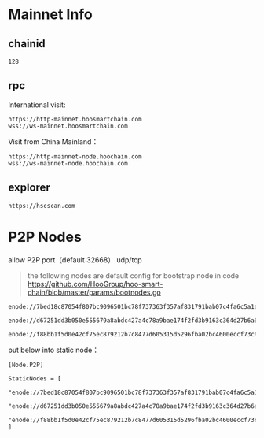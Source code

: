 # Mainnet Info

## chainid
```
128
```
## rpc

International visit:
```
https://http-mainnet.hoosmartchain.com
wss://ws-mainnet.hoosmartchain.com
```

Visit from China Mainland：

```
https://http-mainnet-node.hoochain.com
wss://ws-mainnet-node.hoochain.com
```

## explorer
```
https://hscscan.com
```

# P2P Nodes

allow P2P port（default 32668） udp/tcp

> the following nodes are default config for bootstrap node in code https://github.com/HooGroup/hoo-smart-chain/blob/master/params/bootnodes.go

```
enode://7bed18c87054f807bc9096501bc78f737363f357af831791bab07c4fa6c5a1a67cdcf0a097dc2cc918262ef04fb1c05c26026df5c11a6a56666f9b1fb4072210@18.178.30.66:32668

enode://d67251dd3b050e555679a8abdc427a4c78a9bae174f2fd3b9163c364d27b6a69688ee067cd3214e8ceb71e6e602fd812797b085ae37ed3bf93b78e2b77ae3306@18.181.40.7:32668

enode://f88bb1f5d0e42cf75ec879212b7c8477d605315d5296fba02bc4600eccf73c64427de46567a320d00985d5bc612168817ba6dff169bd6a4774e112e6db0ff6a2@18.176.66.118:32668
```


put below into static node：

```
[Node.P2P]

StaticNodes = [
    "enode://7bed18c87054f807bc9096501bc78f737363f357af831791bab07c4fa6c5a1a67cdcf0a097dc2cc918262ef04fb1c05c26026df5c11a6a56666f9b1fb4072210@18.178.30.66:32668",
    "enode://d67251dd3b050e555679a8abdc427a4c78a9bae174f2fd3b9163c364d27b6a69688ee067cd3214e8ceb71e6e602fd812797b085ae37ed3bf93b78e2b77ae3306@18.181.40.7:32668",
    "enode://f88bb1f5d0e42cf75ec879212b7c8477d605315d5296fba02bc4600eccf73c64427de46567a320d00985d5bc612168817ba6dff169bd6a4774e112e6db0ff6a2@18.176.66.118:32668"
]
```